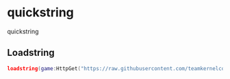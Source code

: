 # quickstring
quickstring

## Loadstring
```lua
loadstring(game:HttpGet("https://raw.githubusercontent.com/teamkernelcore86/quickstring/main/main.lua"))()
```
